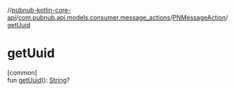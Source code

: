 //[pubnub-kotlin-core-api](../../../index.md)/[com.pubnub.api.models.consumer.message_actions](../index.md)/[PNMessageAction](index.md)/[getUuid](get-uuid.md)

# getUuid

[common]\
fun [getUuid](get-uuid.md)(): [String](https://kotlinlang.org/api/latest/jvm/stdlib/kotlin-stdlib/kotlin/-string/index.html)?
